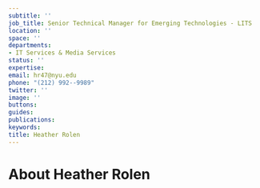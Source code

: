```yaml
---
subtitle: ''
job_title: Senior Technical Manager for Emerging Technologies - LITS
location: ''
space: ''
departments:
- IT Services & Media Services
status: ''
expertise: 
email: hr47@nyu.edu
phone: "(212) 992--9989"
twitter: ''
image: ''
buttons: 
guides: 
publications: 
keywords: 
title: Heather Rolen
---
```


# About Heather Rolen
